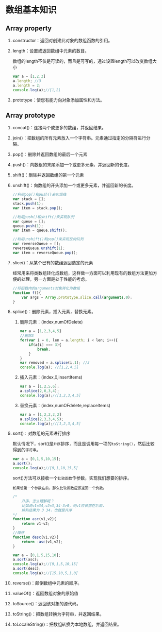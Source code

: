 # 数组基本知识

## Array property

1. constructor：返回对创建此对象的数组函数的引用。

2. length：设置或返回数组中元素的数目。

	数组的length不仅是可读的，而且是可写的，通过设置length可以改变数组大小

	```javascript
	var a = [1,2,3]
	a.length; //3
	a.length = 2;
	console.log(a);//[1,2]
	```

3. prototype：使您有能力向对象添加属性和方法。

## Array prototype

1. concat()：连接两个或更多的数组，并返回结果。

2. join()：把数组的所有元素放入一个字符串。元素通过指定的分隔符进行分隔。

3. pop()：删除并返回数组的最后一个元素

4. push()：向数组的末尾添加一个或更多元素，并返回新的长度。

5. shift()：删除并返回数组的第一个元素

6. unshift()：向数组的开头添加一个或更多元素，并返回新的长度。

	```javascript
	//利用pop()和push()来实现栈
	var stack = [];
	stack.push(1);
	var item = stack.pop();
	```

	```javascript
	//利用push()和shift()来实现队列
	var queue = [];
	queue.push(1);
	var item = queue.shift();
	```

	```javascript
	//利用unshift()和pop()来实现反向队列
	var reverseQueue = [];
	reverseQueue.unshift(1);
	var item = reverseQueue.pop();
	```

7. slice()：从某个已有的数组返回选定的元素

	经常用来将类数组转化成数组，这样做一方面可以利用现有的数组方法更加方便的处理，另一方面是处于性能的考虑。

	```javascript
	//将函数内的arguments对象转化为数组
	function f(){
		var args = Array.prototype.slice.call(arguments,0);
	}
	```

8. splice()：删除元素，插入元素，替换元素。

	1. 删除元素：(index,numOfDelete)

		```javascript
		var a = [1,2,3,4,5]
		//删除3
		for(var i = 0, len = a.length; i < len; i++){
			if(a[i] === 3){
				break;
			}
		}
		var removed = a.splice(i,1); //3
		console.log(a); //[1,2,4,5]
		```

	2. 插入元素：(index,0,insertItems)

		```javascript
		var a = [1,2,5,6];
		a.splice(2,0,3,4);
		console.log(a);//[1,2,3,4,5]
		```

	3. 替换元素：(index,numOFdelete,replaceItems)

		```javascript
		var a = [1,2,2,2,2]
		a.splice(2,3,3,4,5);
		console.log(a);//[1,2,3,4,5]
		```

9. sort()：对数组的元素进行排序

	默认情况下，sort()是`升序`排序，而且是调用每一项的`toString()`，然后比较得到的`字符串`。

	```javascript
	var a = [0,1,5,10,15];
	a.sort();
	console.log(a);//[0,1,10,15,5]
	```

	sort()方法可以接收一个`比较函数`作参数，实现我们想要的排序。

	`如果想第一个参数在前，那么比较函数应该返回一个负数。`


	```javascript
	/*
		升序，怎么理解呢？
		比如说v1=34,v2=3,34-3>0，则v1应该排在后面，
		排列结果为 3 34，也就是升序
	*/
	function asc(v1,v2){
		return v1-v2;
	}
	//降序
	function desc(v1,v2){
		return -asc(v1,v2);
	}

	var a = [0,1,5,15,10];
	a.sort(asc);
	console.log(a);//[0,1,5,10,15]
	a.sort(desc);
	console.log(a);//[15,10,5,1,0]
	```

10. reverse()：颠倒数组中元素的顺序。

11. valueOf()：返回数组对象的原始值

12. toSource()：返回该对象的源代码。

13. toString()：把数组转换为字符串，并返回结果。

14. toLocaleString()：把数组转换为本地数组，并返回结果。